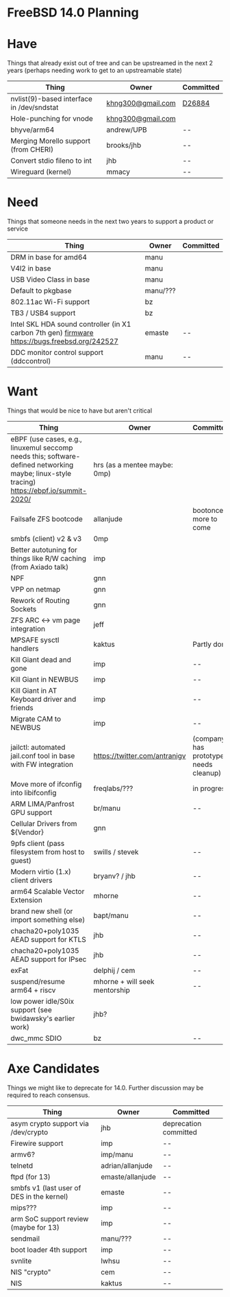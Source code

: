 FreeBSD 14.0 Planning
===
 
# Have

Things that already exist out of tree and can be upstreamed in the next 2 years (perhaps needing work to get to an upstreamable state)

| Thing                     | Owner    | Committed |
| --                        | --       | -- |
| nvlist(9)-based interface in /dev/sndstat| khng300@gmail.com | [D26884](https://reviews.freebsd.org/D26884) |
| Hole-punching for vnode | khng300@gmail.com | |
| bhyve/arm64 | andrew/UPB | -- |
| Merging Morello support (from CHERI) | brooks/jhb | -- |
| Convert stdio fileno to int | jhb | -- |
| Wireguard (kernel) | mmacy | -- |


# Need

Things that someone needs in the next two years to support a product or service

| Thing                  | Owner     | Committed |
| --                     | --        | -- |
| DRM in base for amd64  | manu      | |
| V4l2 in base           | manu      | |
| USB Video Class in base | manu     ||
| Default to pkgbase     | manu/???  ||
| 802.11ac Wi-Fi support| bz | |
| TB3 / USB4 support | bz | |
| Intel SKL HDA sound controller (in X1 carbon 7th gen) [firmware](https://github.com/thesofproject) https://bugs.freebsd.org/242527 | emaste | -- |
| DDC monitor control support (ddccontrol) | manu | -- |


# Want

Things that would be nice to have but aren't critical

| Thing                           | Owner     | Committed |
| --                              | --        | -- |
| eBPF (use cases, e.g., linuxemul seccomp needs this; software-defined networking maybe; linux-style tracing) https://ebpf.io/summit-2020/ | hrs (as a mentee maybe: 0mp) |    |
| Failsafe ZFS bootcode           | allanjude | bootonce, more to come |
| smbfs (client) v2 & v3          | 0mp       |    |
| Better autotuning for things like R/W caching (from Axiado talk) | imp | |
| NPF                             | gnn       |  |
| VPP on netmap                   | gnn       |  |
| Rework of Routing Sockets       | gnn       |  |
| ZFS ARC <-> vm page integration | jeff | |
| MPSAFE sysctl handlers          | kaktus    | Partly done |
| Kill Giant dead and gone        | imp | -- |
| Kill Giant in NEWBUS | imp | -- |
| Kill Giant in AT Keyboard driver and friends | imp | -- |
| Migrate CAM to NEWBUS | imp | -- |
| jailctl: automated jail.conf tool in base with FW integration | https://twitter.com/antranigv | (company has prototype; needs cleanup) | 
| Move more of ifconfig into libifconfig | freqlabs/??? | in progress |
| ARM LIMA/Panfrost GPU support | br/manu | -- |
| Cellular Drivers from ${Vendor} | gnn | |
| 9pfs client (pass filesystem from host to guest) | swills / stevek | -- |
| Modern virtio (1.x) client drivers | bryanv? / jhb | -- |
| arm64 Scalable Vector Extension | mhorne | -- |
| brand new shell (or import something else) | bapt/manu | -- |
| chacha20+poly1035 AEAD support for KTLS | jhb | -- |
| chacha20+poly1035 AEAD support for IPsec | jhb | -- |
| exFat | delphij / cem | -- |
| suspend/resume arm64 + riscv | mhorne + will seek mentorship | -- |
| low power idle/S0ix support (see bwidawsky's earlier work) | jhb? | |
| dwc_mmc SDIO | bz | -- |


# Axe Candidates

Things we might like to deprecate for 14.0.  Further discussion may be required to reach consensus.

| Thing                           | Owner     | Committed |
| --                              | --        | -- |
| asym crypto support via /dev/crypto | jhb | deprecation committed |
| Firewire support | imp | -- |
| armv6? | imp/manu | -- |
| telnetd | adrian/allanjude | -- |
| ftpd (for 13) | emaste/allanjude | -- |
| smbfs v1 (last user of DES in the kernel) | emaste | -- |
| mips??? | imp | -- |
| arm SoC support review (maybe for 13) | imp | -- |
| sendmail | manu/??? | -- |
| boot loader 4th support | imp | -- |
| svnlite | lwhsu | -- |
| NIS "crypto" | cem | -- |
| NIS | kaktus | -- |



